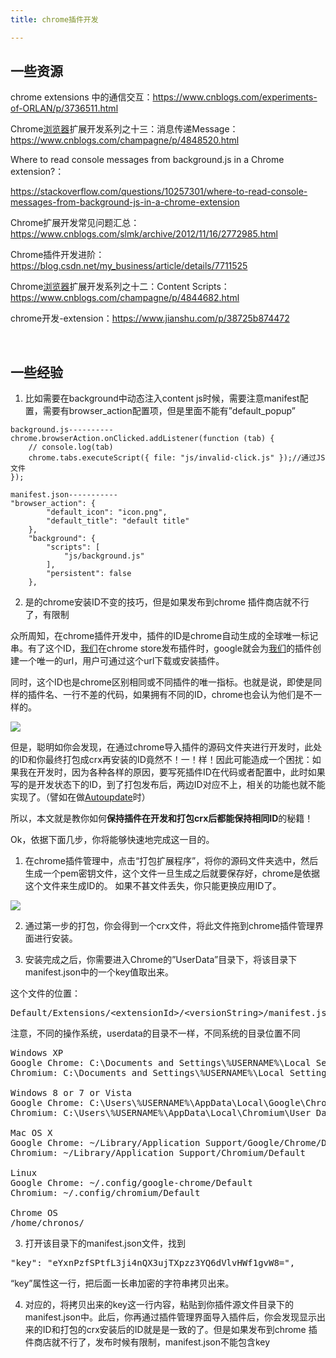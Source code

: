 ```yaml
---
title: chrome插件开发

---
```

## 一些资源

chrome extensions 中的通信交互：<https://www.cnblogs.com/experiments-of-ORLAN/p/3736511.html>


  Chrome[浏览器](https://www.w3cdoc.com)扩展开发系列之十三：消息传递Message：<a href="https://www.cnblogs.com/champagne/p/4848520.html">https://www.cnblogs.com/champagne/p/4848520.html</a>

Where to read console messages from background.js in a Chrome extension?：

<https://stackoverflow.com/questions/10257301/where-to-read-console-messages-from-background-js-in-a-chrome-extension>

Chrome扩展开发常见问题汇总：<https://www.cnblogs.com/slmk/archive/2012/11/16/2772985.html>


  Chrome插件开发进阶：<a href="https://blog.csdn.net/my_business/article/details/7711525">https://blog.csdn.net/my_business/article/details/7711525</a>


  Chrome[浏览器](https://www.w3cdoc.com)扩展开发系列之十二：Content Scripts：<a href="https://www.cnblogs.com/champagne/p/4844682.html">https://www.cnblogs.com/champagne/p/4844682.html</a>


  chrome开发-extension：<a href="https://www.jianshu.com/p/38725b874472">https://www.jianshu.com/p/38725b874472</a>

&nbsp;

## 一些经验

  1. 比如需要在background中动态注入content js时候，需要注意manifest配置，需要有browser\_action配置项，但是里面不能有&#8221;default\_popup&#8221;

<pre class="pure-highlightjs"><code class="">background.js----------
chrome.browserAction.onClicked.addListener(function (tab) {
    // console.log(tab)
    chrome.tabs.executeScript({ file: "js/invalid-click.js" });//通过JS文件
});
</code></pre>

<pre class="pure-highlightjs"><code class="">manifest.json-----------
"browser_action": {
        "default_icon": "icon.png",
        "default_title": "default title"
    },
    "background": {
        "scripts": [
            "js/background.js"
        ],
        "persistent": false
    },
</code></pre>

2. 是的chrome安装ID不变的技巧，但是如果发布到chrome 插件商店就不行了，有限制

众所周知，在chrome插件开发中，插件的ID是chrome自动生成的全球唯一标记串。有了这个ID，[我们](https://www.w3cdoc.com)在chrome store发布插件时，google就会为[我们](https://www.w3cdoc.com)的插件创建一个唯一的url，用户可通过这个url下载或安装插件。

同时，这个ID也是chrome区别相同或不同插件的唯一指标。也就是说，即使是同样的插件名、一行不差的代码，如果拥有不同的ID，chrome也会认为他们是不一样的。

![][1]

但是，聪明如你会发现，在通过chrome导入插件的源码文件夹进行开发时，此处的ID和你最终打包成crx再安装的ID竟然不！一！样！因此可能造成一个困扰：如果我在开发时，因为各种各样的原因，要写死插件ID在代码或者配置中，此时如果写的是开发状态下的ID，到了打包发布后，两边ID对应不上，相关的功能也就不能实现了。（譬如在做<a href="https://developer.chrome.com/extensions/autoupdate" target="_blank" rel="noopener noreferrer">Autoupdate</a>时）

所以，本文就是教你如何**保持插件在开发和打包crx后都能保持相同ID**的秘籍！

Ok，依据下面几步，你将能够快速地完成这一目的。

1. 在chrome插件管理中，点击“打包扩展程序”，将你的源码文件夹选中，然后生成一个pem密钥文件，这个文件一旦生成之后就要保存好，chrome是依据这个文件来生成ID的。 如果不甚文件丢失，你只能更换应用ID了。

![][2]

2. 通过第一步的打包，你会得到一个crx文件，将此文件拖到chrome插件管理界面进行安装。

3. 安装完成之后，你需要进入Chrome的”UserData”目录下，将该目录下manifest.json中的一个key值取出来。

这个文件的位置：

<pre class="prettyprint lang-bsh">Default/Extensions/&lt;extensionId&gt;/&lt;versionString&gt;/manifest.json</pre>

注意，不同的操作系统，userdata的目录不一样，不同系统的目录位置不同

<pre class="prettyprint">Windows XP
Google Chrome: C:\Documents and Settings\%USERNAME%\Local Settings\Application Data\Google\Chrome\User Data\Default
Chromium: C:\Documents and Settings\%USERNAME%\Local Settings\Application Data\Chromium\User Data\Default

Windows 8 or 7 or Vista
Google Chrome: C:\Users\%USERNAME%\AppData\Local\Google\Chrome\User Data\Default
Chromium: C:\Users\%USERNAME%\AppData\Local\Chromium\User Data\Default

Mac OS X
Google Chrome: ~/Library/Application Support/Google/Chrome/Default
Chromium: ~/Library/Application Support/Chromium/Default

Linux
Google Chrome: ~/.config/google-chrome/Default
Chromium: ~/.config/chromium/Default

Chrome OS
/home/chronos/</pre>

3. 打开该目录下的manifest.json文件，找到

<pre class="prettyprint lang-js">"key": "eYxnPzfSPtfL3ji4nQX3ujTXpzz3YQ6dVlvHWf1gvW8=",</pre>

“key”属性这一行，把后面一长串加密的字符串拷贝出来。

4. 对应的，将拷贝出来的key这一行内容，粘贴到你插件源文件目录下的manifest.json中。此后，你再通过插件管理界面导入插件后，你会发现显示出来的ID和打包的crx安装后的ID就是是一致的了。但是如果发布到chrome 插件商店就不行了，发布时候有限制，manifest.json不能包含key

 [1]: https://www.hlqf.net/wp-content/uploads/2014/09/20140926053553_82156.png
 [2]: https://www.hlqf.net/wp-content/uploads/2014/09/20140926042710_47482.png
